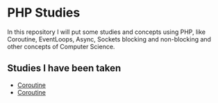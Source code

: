 # PHP Studies

In this repository I will put some studies and concepts using PHP, like Coroutine, EventLoops, Async, Sockets blocking and non-blocking and other concepts of Computer Science.

## Studies I have been taken

- [Coroutine](https://github.com/lipeRefosco/coroutine-in-php)
- [Coroutine](https://github.com/lipeRefosco/php-studies/tree/main/eventloop)